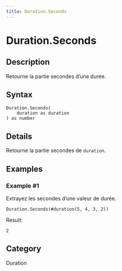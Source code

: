 ```yaml
---
title: Duration.Seconds
---
```


# Duration.Seconds


## Description

Retourne la partie secondes d’une durée.


## Syntax

```powerquery
Duration.Seconds(
    duration as duration
) as number
```


## Details

Retourne la partie secondes de <code>duration</code>.


## Examples

### Example #1 
Extrayez les secondes d’une valeur de durée.
```powerquery
Duration.Seconds(#duration(5, 4, 3, 2))
```

Result: 
```powerquery
2
```




## Category
Duration
